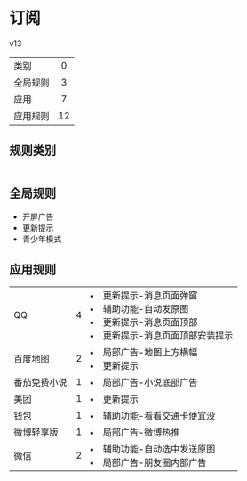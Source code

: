 # 订阅

v13

|||
| - |:-:|
|类别|0|
|全局规则|3|
|应用|7|
|应用规则|12|

## 规则类别

|||
| - |:-:|


## 全局规则

- 开屏广告
- 更新提示
- 青少年模式

## 应用规则

||||
| - |:-:|-|
|QQ|4|<li>更新提示-消息页面弹窗<li>辅助功能-自动发原图<li>更新提示-消息页面顶部<li>更新提示-消息页面顶部安装提示|
|百度地图|2|<li>局部广告-地图上方横幅<li>更新提示|
|番茄免费小说|1|<li>局部广告-小说底部广告|
|美团|1|<li>更新提示|
|钱包|1|<li>辅助功能-看看交通卡便宜没|
|微博轻享版|1|<li>局部广告-微博热推|
|微信|2|<li>辅助功能-自动选中发送原图<li>局部广告-朋友圈内部广告|
